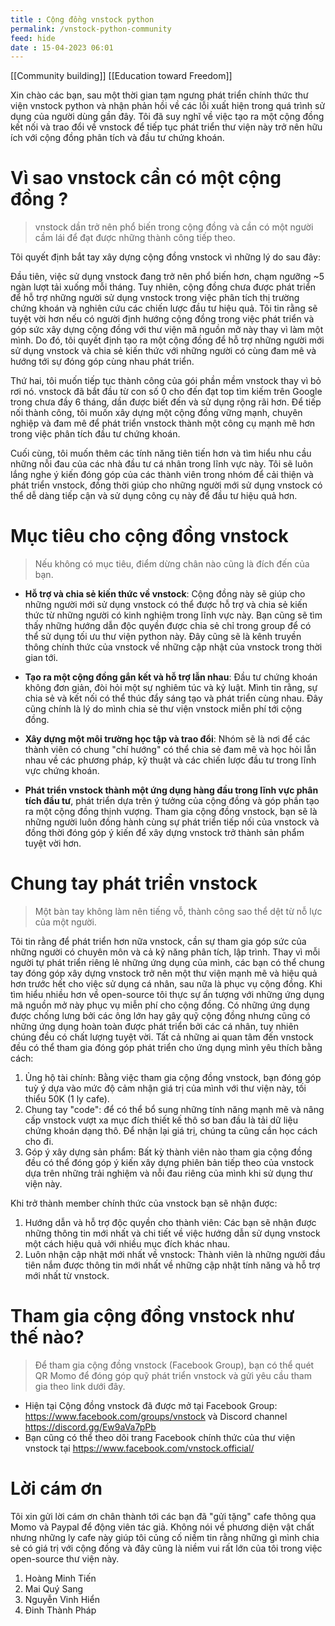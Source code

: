 ```yaml
---
title : Cộng đồng vnstock python
permalink: /vnstock-python-community
feed: hide
date : 15-04-2023 06:01
---
```


[[Community building]]  [[Education toward Freedom]]

Xin chào các bạn, sau một thời gian tạm ngưng phát triển chính thức thư viện vnstock python và nhận phản hồi về các lỗi xuất hiện trong quá trình sử dụng của người dùng gần đây. Tôi đã suy nghĩ về việc tạo ra một cộng đồng kết nối và trao đổi về vnstock để tiếp tục phát triển thư viện này trở nên hữu ích với cộng đồng phân tích và đầu tư chứng khoán. 

# Vì sao vnstock cần có một cộng đồng ?

> vnstock dần trở nên phổ biến trong cộng đồng và cần có một người cầm lái để đạt được những thành công tiếp theo.

Tôi quyết định bắt tay xây dựng cộng đồng vnstock vì những lý do sau đây:

Đầu tiên, việc sử dụng vnstock đang trở nên phổ biến hơn, chạm ngưỡng ~5 ngàn lượt tải xuống mỗi tháng. Tuy nhiên, cộng đồng chưa được phát triển để hỗ trợ những người sử dụng vnstock trong việc phân tích thị trường chứng khoán và nghiên cứu các chiến lược đầu tư hiệu quả. Tôi tin rằng sẽ tuyệt vời hơn nếu có người định hướng cộng đồng trong việc phát triển và góp sức xây dựng cộng đồng với thư viện mã nguồn mở này thay vì làm một mình. Do đó, tôi quyết định tạo ra một cộng đồng để hỗ trợ những người mới sử dụng vnstock và chia sẻ kiến thức với những người có cùng đam mê và hướng tới sự đóng góp cùng nhau phát triển.

Thứ hai, tôi muốn tiếp tục thành công của gói phần mềm vnstock thay vì bỏ rơi nó. vnstock đã bắt đầu từ con số 0 cho đến đạt top tìm kiếm trên Google trong chưa đầy 6 tháng, dần được biết đến và sử dụng rộng rãi hơn. Để tiếp nối thành công, tôi muốn xây dựng một cộng đồng vững mạnh, chuyên nghiệp và đam mê để phát triển vnstock thành một công cụ mạnh mẽ hơn trong việc phân tích đầu tư chứng khoán.

Cuối cùng, tôi muốn thêm các tính năng tiên tiến hơn và tìm hiểu nhu cầu những nỗi đau của các nhà đầu tư cá nhân trong lĩnh vực này. Tôi sẽ luôn lắng nghe ý kiến đóng góp của các thành viên trong nhóm để cải thiện và phát triển vnstock, đồng thời giúp cho những người mới sử dụng vnstock có thể dễ dàng tiếp cận và sử dụng công cụ này để đầu tư hiệu quả hơn.

# Mục tiêu cho cộng đồng vnstock

> Nếu không có mục tiêu, điểm dừng chân nào cũng là đích đến của bạn.

- **Hỗ trợ và chia sẻ kiến thức về vnstock**: Cộng đồng này sẽ giúp cho những người mới sử dụng vnstock có thể được hỗ trợ và chia sẻ kiến thức từ những người có kinh nghiệm trong lĩnh vực này. Bạn cũng sẽ tìm thấy những hướng dẫn độc quyền được chia sẻ chỉ trong group để có thể sử dụng tối ưu thư viện python này. Đây cũng sẽ là kênh truyền thông chính thức của vnstock về những cập nhật của vnstock trong thời gian tới.

-   **Tạo ra một cộng đồng gắn kết và hỗ trợ lẫn nhau**: Đầu tư chứng khoán không đơn giản, đòi hỏi một sự nghiêm túc và kỷ luật. Mình tin rằng, sự chia sẻ và kết nối có thể thúc đẩy sáng tạo và phát triển cùng nhau. Đây cũng chính là lý do mình chia sẻ thư viện vnstock miễn phí tới cộng đồng.
    
-   **Xây dựng một môi trường học tập và trao đổi**: Nhóm sẽ là nơi để các thành viên có chung "chí hướng" có thể chia sẻ đam mê và học hỏi lẫn nhau về các phương pháp, kỹ thuật và các chiến lược đầu tư trong lĩnh vực chứng khoán.
    
- **Phát triển vnstock thành một ứng dụng hàng đầu trong lĩnh vực phân tích đầu tư**, phát triển dựa trên ý tưởng của cộng đồng và góp phần tạo ra một cộng đồng thịnh vượng. Tham gia cộng đồng vnstock, bạn sẽ là những người luôn đồng hành cùng sự phát triển tiếp nối của vnstock và đồng thời đóng góp ý kiến để xây dựng vnstock trở thành sản phẩm tuyệt vời hơn.

# Chung tay phát triển vnstock

> Một bàn tay không làm nên tiếng vỗ, thành công sao thể dệt từ nỗ lực của một người.

Tôi tin rằng để phát triển hơn nữa vnstock, cần sự tham gia góp sức của những người có chuyên môn và cả kỹ năng phân tích, lập trình. Thay vì mỗi người tự phát triển riêng lẻ những ứng dụng của mình, các bạn có thể chung tay đóng góp xây dựng vnstock trở nên một thư viện mạnh mẽ và hiệu quả hơn trước hết cho việc sử dụng cá nhân, sau nữa là phục vụ cộng đồng. Khi tìm hiểu nhiều hơn về open-source tôi thực sự ấn tượng với những ứng dụng mã nguồn mở này phục vụ miễn phí cho cộng đồng. Có những ứng dụng được chống lưng bởi các ông lớn hay gây quỹ cộng đồng nhưng cũng có những ứng dụng hoàn toàn được phát triển bởi các cá nhân, tuy nhiên chúng đều có chất lượng tuyệt vời. Tất cả những ai quan tâm đến vnstock đều có thể tham gia đóng góp phát triển cho ứng dụng mình yêu thích bằng cách:

1. Ủng hộ tài chính: Bằng việc tham gia cộng đồng vnstock, bạn đóng góp tuỳ ý dựa vào mức độ cảm nhận giá trị của mình với thư viện này, tối thiểu 50K (1 ly cafe).
2. Chung tay "code": để có thể bổ sung những tính năng mạnh mẽ và nâng cấp vnstock vượt xa mục đích thiết kế thô sơ ban đầu là tải dữ liệu chứng khoán dạng thô. Để nhận lại giá trị, chúng ta cũng cần học cách cho đi.
3. Góp ý xây dựng sản phẩm: Bất kỳ thành viên nào tham gia cộng đồng đều có thể đóng góp ý kiến xây dựng phiên bản tiếp theo của vnstock dựa trên những trải nghiệm và nỗi đau riêng của mình khi sử dụng thư viện này.

Khi trở thành member chính thức của vnstock bạn sẽ nhận được:
1. Hướng dẫn và hỗ trợ độc quyền cho thành viên: Các bạn sẽ nhận được những thông tin mới nhất và chi tiết về việc hướng dẫn sử dụng vnstock một cách hiệu quả với nhiều mục đích khác nhau.
2. Luôn nhận cập nhật mới nhất về vnstock: Thành viên là những người đầu tiên nắm được thông tin mới nhất về những cập nhật tính năng và hỗ trợ mới nhất từ vnstock.

# Tham gia cộng đồng vnstock như thế nào?

> Để tham gia cộng đồng vnstock (Facebook Group), bạn có thể quét QR Momo để đóng góp quỹ phát triển vnstock và gửi yêu cầu tham gia theo link dưới đây.

- Hiện tại Cộng đồng vnstock đã được mở tại Facebook Group: https://www.facebook.com/groups/vnstock và Discord channel https://discord.gg/Ew9aVa7pPb 
- Bạn cũng có thể theo dõi trang Facebook chính thức của thư viện vnstock tại https://www.facebook.com/vnstock.official/

# Lời cám ơn

Tôi xin gửi lời cám ơn chân thành tới các bạn đã "gửi tặng" cafe thông qua Momo và Paypal để động viên tác giả. Không nói về phương diện vật chất nhưng những ly cafe này giúp tôi củng cố niềm tin rằng những gì mình chia sẻ có giá trị với cộng đồng và đây cũng là niềm vui rất lớn của tôi trong việc open-source thư viện này.

1. Hoàng Minh Tiến
2. Mai Quý Sang
3. Nguyễn Vinh Hiển
4. Đinh Thành Pháp
